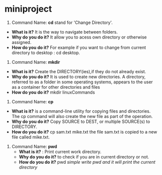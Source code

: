 # miniproject
1. Command Name: **cd** stand for  'Change Directory'. 
  * **What is it?** It is the way to navigate between folders. 
  * **Why do you do it?** It allow you to acess own directory or otherwise assigned. 
  * **How do you do it?** For example if you want to change from current directory to desktop : cd desktop. 

1. Command Name: **mkdir**
  * **What is it?** Create the DIRECTORY(ies),if they do not already exist. 
  * **Why do you do it?** It is used to create new directories. A directory, referred to as a folder in some operating systems, appears to the user as a container for other directories and files
  * **How do you do it?** mkdir linuxCommands

1. Command Name: **cp** 
  * **What is it?** is a command-line utility for copying files and directories. The cp command will also create the new file as part of the operation. 
  * **Why do you do it?** Copy SOURCE to DEST, or multiple SOURCE(s) to DIRECTORY.
  * **How do you do it?** cp sam.txt mike.txt
   the file sam.txt is copied to a new file called mike.txt.

1. Command Name: **pwd** 
   * **What is it?** : Print current work directory.
   * **Why do you do it?** to check if you are in current directory or not.
   * **How do you do it?** pwd *simple write pwd and it will print the current directory*



 


